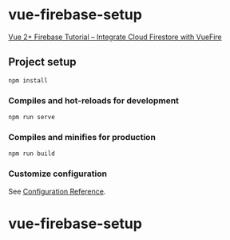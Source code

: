 # vue-firebase-setup

[Vue 2+ Firebase Tutorial – Integrate Cloud Firestore with VueFire](https://www.positronx.io/vue-firebase-tutorial-integrate-cloud-firestore-with-vuefire/)

## Project setup
```
npm install
```

### Compiles and hot-reloads for development
```
npm run serve
```

### Compiles and minifies for production
```
npm run build
```

### Customize configuration
See [Configuration Reference](https://cli.vuejs.org/config/).
# vue-firebase-setup